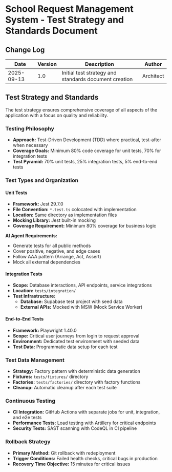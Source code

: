 # School Request Management System - Test Strategy and Standards Document

## Change Log
| Date | Version | Description | Author |
|------|---------|-------------|--------|
| 2025-09-13 | 1.0 | Initial test strategy and standards document creation | Architect |

## Test Strategy and Standards

The test strategy ensures comprehensive coverage of all aspects of the application with a focus on quality and reliability.

### Testing Philosophy

- **Approach:** Test-Driven Development (TDD) where practical, test-after when necessary
- **Coverage Goals:** Minimum 80% code coverage for unit tests, 70% for integration tests
- **Test Pyramid:** 70% unit tests, 25% integration tests, 5% end-to-end tests

### Test Types and Organization

#### Unit Tests

- **Framework:** Jest 29.7.0
- **File Convention:** `*.test.ts` colocated with implementation
- **Location:** Same directory as implementation files
- **Mocking Library:** Jest built-in mocking
- **Coverage Requirement:** Minimum 80% coverage for business logic

**AI Agent Requirements:**
- Generate tests for all public methods
- Cover positive, negative, and edge cases
- Follow AAA pattern (Arrange, Act, Assert)
- Mock all external dependencies

#### Integration Tests

- **Scope:** Database interactions, API endpoints, service integrations
- **Location:** `tests/integration/`
- **Test Infrastructure:**
  - **Database:** Supabase test project with seed data
  - **External APIs:** Mocked with MSW (Mock Service Worker)

#### End-to-End Tests

- **Framework:** Playwright 1.40.0
- **Scope:** Critical user journeys from login to request approval
- **Environment:** Dedicated test environment with seeded data
- **Test Data:** Programmatic data setup for each test

### Test Data Management

- **Strategy:** Factory pattern with deterministic data generation
- **Fixtures:** `tests/fixtures/` directory
- **Factories:** `tests/factories/` directory with factory functions
- **Cleanup:** Automatic cleanup after each test suite

### Continuous Testing

- **CI Integration:** GitHub Actions with separate jobs for unit, integration, and e2e tests
- **Performance Tests:** Load testing with Artillery for critical endpoints
- **Security Tests:** SAST scanning with CodeQL in CI pipeline

### Rollback Strategy

- **Primary Method:** Git rollback with redeployment
- **Trigger Conditions:** Failed health checks, critical bugs in production
- **Recovery Time Objective:** 15 minutes for critical issues